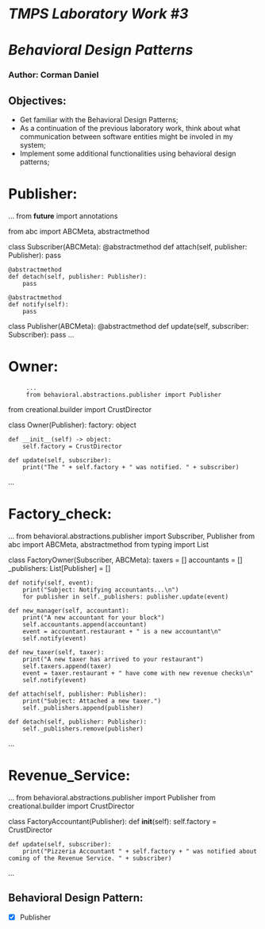 # ***TMPS Laboratory Work #3***
# ***Behavioral Design Patterns***

### Author: Corman Daniel

## Objectives:

* Get familiar with the Behavioral Design Patterns;
* As a continuation of the previous laboratory work, think about what communication between software entities might be involed in my system;
* Implement some additional functionalities using behavioral design patterns;
# Publisher:
...
from __future__ import annotations

from abc import ABCMeta, abstractmethod


class Subscriber(ABCMeta):
    @abstractmethod
    def attach(self, publisher: Publisher):
        pass

    @abstractmethod
    def detach(self, publisher: Publisher):
        pass

    @abstractmethod
    def notify(self):
        pass


class Publisher(ABCMeta):
    @abstractmethod
    def update(self, subscriber: Subscriber):
        pass
        ...
        
# Owner:
         ...
         from behavioral.abstractions.publisher import Publisher
from creational.builder import CrustDirector


class Owner(Publisher):
    factory: object

    def __init__(self) -> object:
        self.factory = CrustDirector

    def update(self, subscriber):
        print("The " + self.factory + " was notified. " + subscriber)
...
# Factory_check:
...
from behavioral.abstractions.publisher import Subscriber, Publisher
from abc import ABCMeta, abstractmethod
from typing import List


class FactoryOwner(Subscriber, ABCMeta):
    taxers = []
    accountants = []
    _publishers: List[Publisher] = []



    def notify(self, event):
        print("Subject: Notifying accountants...\n")
        for publisher in self._publishers: publisher.update(event)

    def new_manager(self, accountant):
        print("A new accountant for your block")
        self.accountants.append(accountant)
        event = accountant.restaurant + " is a new accountant\n"
        self.notify(event)

    def new_taxer(self, taxer):
        print("A new taxer has arrived to your restaurant")
        self.taxers.append(taxer)
        event = taxer.restaurant + " have come with new revenue checks\n"
        self.notify(event)

    def attach(self, publisher: Publisher):
        print("Subject: Attached a new taxer.")
        self._publishers.append(publisher)

    def detach(self, publisher: Publisher):
        self._publishers.remove(publisher)


...
# Revenue_Service:
...
from behavioral.abstractions.publisher import Publisher
from creational.builder import CrustDirector


class FactoryAccountant(Publisher):
    def __init__(self):
        self.factory = CrustDirector

    def update(self, subscriber):
        print("Pizzeria Accountant " + self.factory + " was notified about coming of the Revenue Service. " + subscriber)



...
## Behavioral Design Pattern:
 - [x] Publisher
